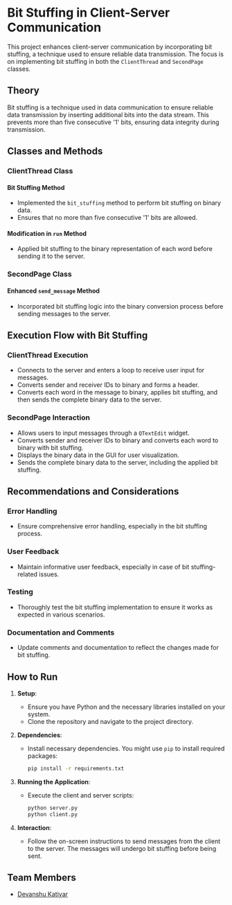 # Bit Stuffing in Client-Server Communication

This project enhances client-server communication by incorporating bit stuffing, a technique used to ensure reliable data transmission. The focus is on implementing bit stuffing in both the `ClientThread` and `SecondPage` classes.

## Theory

Bit stuffing is a technique used in data communication to ensure reliable data transmission by inserting additional bits into the data stream. This prevents more than five consecutive '1' bits, ensuring data integrity during transmission.

## Classes and Methods

### ClientThread Class

#### Bit Stuffing Method

- Implemented the `bit_stuffing` method to perform bit stuffing on binary data.
- Ensures that no more than five consecutive '1' bits are allowed.

#### Modification in `run` Method

- Applied bit stuffing to the binary representation of each word before sending it to the server.

### SecondPage Class

#### Enhanced `send_message` Method

- Incorporated bit stuffing logic into the binary conversion process before sending messages to the server.

## Execution Flow with Bit Stuffing

### ClientThread Execution

- Connects to the server and enters a loop to receive user input for messages.
- Converts sender and receiver IDs to binary and forms a header.
- Converts each word in the message to binary, applies bit stuffing, and then sends the complete binary data to the server.

### SecondPage Interaction

- Allows users to input messages through a `QTextEdit` widget.
- Converts sender and receiver IDs to binary and converts each word to binary with bit stuffing.
- Displays the binary data in the GUI for user visualization.
- Sends the complete binary data to the server, including the applied bit stuffing.

## Recommendations and Considerations

### Error Handling

- Ensure comprehensive error handling, especially in the bit stuffing process.

### User Feedback

- Maintain informative user feedback, especially in case of bit stuffing-related issues.

### Testing

- Thoroughly test the bit stuffing implementation to ensure it works as expected in various scenarios.

### Documentation and Comments

- Update comments and documentation to reflect the changes made for bit stuffing.

## How to Run

1. **Setup**:
   - Ensure you have Python and the necessary libraries installed on your system.
   - Clone the repository and navigate to the project directory.

2. **Dependencies**:
   - Install necessary dependencies. You might use `pip` to install required packages:
     ```sh
     pip install -r requirements.txt
     ```

3. **Running the Application**:
   - Execute the client and server scripts:
     ```sh
     python server.py
     python client.py
     ```

4. **Interaction**:
   - Follow the on-screen instructions to send messages from the client to the server. The messages will undergo bit stuffing before being sent.

## Team Members

- [Devanshu Katiyar](https://github.com/DevanshuKatiyar)
